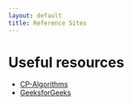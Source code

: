 ```yaml
---
layout: default
title: Reference Sites
---
```


# Useful resources

* [CP-Algorithms](https://cp-algorithms.com/)
* [GeeksforGeeks](https://www.geeksforgeeks.org/)
